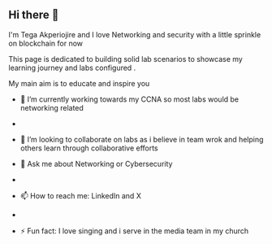 ## Hi there 👋

I'm Tega Akperiojire and I love Networking and security with a little sprinkle on blockchain for now

This page is dedicated to building solid lab scenarios to showcase my learning journey and labs configured .

My main aim is to educate and inspire you 

- 🔭 I’m currently working towards my CCNA so most labs would be networking related
- 
- 👯 I’m looking to collaborate on labs as i believe in team wrok and helping others learn through collaborative efforts
  
- 💬 Ask me about Networking or Cybersecurity
- 
- 📫 How to reach me: LinkedIn and X
- 
- ⚡ Fun fact: I love singing and i serve in the media team in my church
